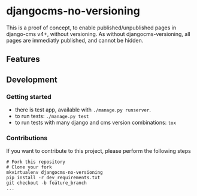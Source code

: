 # djangocms-no-versioning

[//]: # ([![CI]&#40;https://github.com/bnzk/djangocms-no-versioning/actions/workflows/ci.yml/badge.svg&#41;]&#40;https://github.com/bnzk/djangocms-no-versioning/actions/workflows/ci.yml&#41;)

[//]: # ()
[//]: # ([![Version]&#40;https://img.shields.io/pypi/v/djangocms-no-versioning.svg?style=flat-square "Version"&#41;]&#40;https://pypi.python.org/pypi/djangocms-no-versioning/&#41;)

[//]: # ()
[//]: # ([![Licence]&#40;https://img.shields.io/github/license/bnzk/djangocms-no-versioning.svg?style=flat-square "Licence"&#41;]&#40;https://pypi.python.org/pypi/djangocms-no-versioning/&#41;)

[//]: # ()
[//]: # ([![PyPI Downloads]&#40;https://img.shields.io/pypi/dm/djangocms-no-versioning?style=flat-square "PyPi Downloads"&#41;]&#40;https://pypistats.org/packages/djangocms-no-versioning&#41;)

This is a proof of concept, to enable published/unpublished pages in django-cms v4+, without versioning. As without
djangocms-versioning, all pages are immediatly published, and cannot be hidden.

## Features



## Development


### Getting started

- there is test app, available with `./manage.py runserver`.
- to run tests: `./manage.py test`
- to run tests with many django and cms version combinations: `tox`


### Contributions

If you want to contribute to this project, please perform the following steps

    # Fork this repository
    # Clone your fork
    mkvirtualenv djangocms-no-versioning
    pip install -r dev_requirements.txt
    git checkout -b feature_branch
    ...
